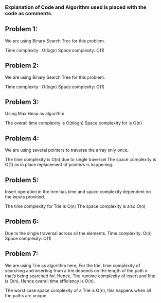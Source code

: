 ### Explanation of Code and Algorithm used is placed with the code as comments.

## Problem 1:

We are using Binary Search Tree for this problem.

Time complexity : O(logn)
Space complexity: O(1)

## Problem 2:

We are using Binary Search Tree for this problem.

Time complexity : O(logn)
Space complexity: O(1)

## Problem 3:

Using Max Heap as algorithm

The overall time complexity is O(nlogn)
Space complexity for is O(n)

## Problem 4:

We are using several pointers to traverse the array only once. 

The time complexity is O(n) due to single traversel
The space complexity is O(1) as in place replacement of pointers is happening.

## Problem 5:

Insert operation in the tree has time and space complexity dependent on the inputs provided.

The time complexity for Trie is O(n)
The space complexity is also O(n)


## Problem 6:

Due to the single traversal across all the elements.
Time complexity: O(n)
Space complexity: O(1)

## Problem 7:

We are using Trie as algorithm here, For the trie, time complexity of searching and inserting from a trie depends on the length of the path n that’s being searched for.
Hence, The runtime complexity of insert and find is O(n), Hence overall time efficiency is O(n).

The worst case space complexity of a Trie is O(n), this happens when all the paths are unique

